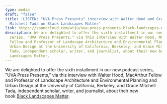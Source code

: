 ```yaml
---
type: media
draft: "false"
title: 'LISTEN: "UVA Press Presents" interview with Walter Hood and Grace
  Mitchell Tada on Black Landscapes Matter'
link: https://soundcloud.com/wtju/uva-press-presents-black-landscapes-matter
description: We are delighted to offer the sixth installment in our new podcast
  series, "UVA Press Presents," via this interview with Walter Hood, MacArthur
  Fellow and Professor of Landscape Architecture and Environmental Planning and
  Urban Design at the University of California, Berkeley, and Grace Mitchell
  Tada, independent scholar, writer, and journalist, about their new book Black
  Landscapes Matter.
---
```

We are delighted to offer the sixth installment in our new podcast series, "UVA Press Presents," via this interview with Walter Hood, MacArthur Fellow and Professor of Landscape Architecture and Environmental Planning and Urban Design at the University of California, Berkeley, and Grace Mitchell Tada, independent scholar, writer, and journalist, about their new book [Black Landscapes Matter](https://www.upress.virginia.edu/title/5389).